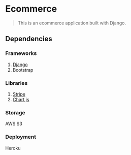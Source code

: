# Ecommerce

> This is an ecommerce application built with Django. 

## Dependencies

### Frameworks
<ol>
  <li><a href="https://github.com/django/django">Django</a></li>
  <li>Bootstrap</li>
</ol>

### Libraries
<ol>
  <li><a href="https://stripe.com/about">Stripe</a></li>
  <li><a href="https://www.chartjs.org/">Chart.js</a></li>
</ol>

### Storage
AWS S3

### Deployment
Heroku
